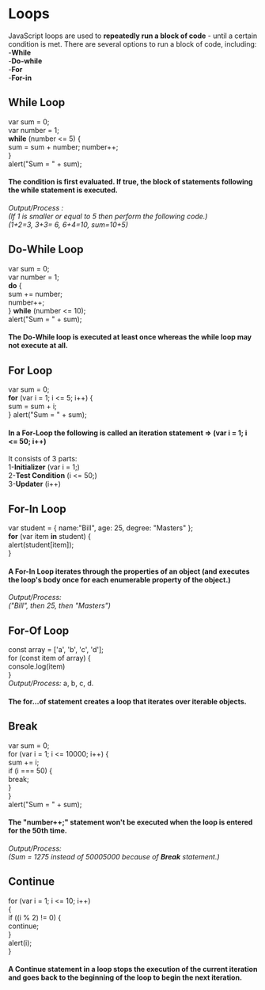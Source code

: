 
# Loops

JavaScript loops are used to **repeatedly run a block of code** - until a certain condition is met.
There are several options to run a block of code, including:   
-**While**   
-**Do-while**   
-**For**  
-**For-in**  


## While Loop

var sum = 0;  
var number = 1;  
**while** (number <= 5) {  
  sum = sum + number;
  number++;  
}  
alert("Sum = " + sum);  

#### The condition is first evaluated. If true, the block of statements following the while statement is executed. 

*Output/Process	:*  
*(If 1 is smaller or equal to 5 then perform the following code.)*  
*(1+2=3, 3+3= 6, 6+4=10, sum=10+5)*  

## Do-While Loop

var sum = 0;\
var number = 1;\
**do** {  
   sum += number;  
   number++;  
} **while** (number <= 10);   
alert("Sum = " + sum);


#### The Do-While loop is executed **at least once** whereas the while loop may not execute at all.


## For Loop

var sum = 0;  
**for** (var i = 1; i <= 5; i++) {  
   sum = sum + i;  	
}
alert("Sum = " + sum);	


#### In a For-Loop the following is called an iteration statement => (var i = 1; i <= 50; i++) 
It consists of 3 parts:   
1-**Initializer** (var i = 1;)  
2-**Test Condition** (i <= 50;)  
3-**Updater** (i++)


## For-In Loop

var student = { name:"Bill", age: 25, degree: "Masters" };  
**for** (var item **in** student) {  
   alert(student[item]);  
}


#### A For-In Loop iterates through the properties of an object (and executes the loop's body once for each enumerable property of the object.)

*Output/Process:*  
*("Bill", then 25, then "Masters")*  


## For-Of Loop

const array = ['a', 'b', 'c', 'd'];  
for (const item of array) {  
	console.log(item)  
}  
*Output/Process:* a, b, c, d.


#### The for...of statement creates a loop that iterates over iterable objects.


## Break

var sum = 0;  
for (var i = 1; i <= 10000; i++) {  
   sum += i;  
   if (i === 50) {  
       break;  
   }  
}  
alert("Sum = " + sum); &nbsp;&nbsp;&nbsp;&nbsp;&nbsp;&nbsp;      

#### The "number++;" statement won't be executed when the loop is entered for the 50th time.

*Output/Process:*  
*(Sum = 1275 instead of 50005000 because of **Break** statement.)*  

## Continue

for (var i = 1; i <= 10; i++)  
{  
   if ((i % 2) != 0) {  
      continue;  
   }  
   alert(i);          
}  


#### A Continue statement in a loop stops the execution of the current iteration and goes back to the beginning of the loop to begin the next iteration.  

